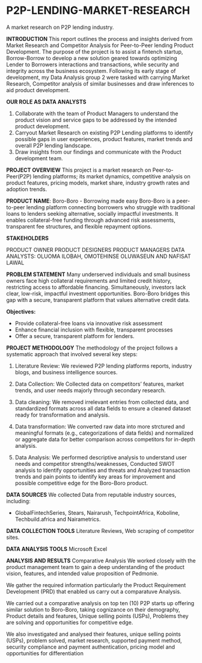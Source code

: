# P2P-LENDING-MARKET-RESEARCH
A market research on P2P lending industry.

**INTRODUCTION**
This report outlines the process and insights derived from Market Research and Competitor Analysis for Peer-to-Peer lending Product Development. The purpose of the project is to assist a fintench startup, Borrow-Borrow to develop a new solution geared towards optimizing Lender to Borrowers interactions and transactions, while security and integrity across the business ecosystem. Following its early stage of development, my Data Analysis group 2 were tasked with carrying Market Research, Competitor analysis of similar businesses and draw inferences to aid product development.

**OUR ROLE AS DATA ANALYSTS**
1. Collaborate with the team of Product Managers to understand the product vision and service gaps to be addressed by the intended product development.
2. Carryout Market Research on existing P2P Lending platforms to identify possible gaps in user experiences, product features, market trends and overall P2P lending landscape.
3. Draw insights from our findings and communicate with the Product development team.


**PROJECT OVERVIEW**
This project is a market research on Peer-to-Peer(P2P) lending platforms; its market dynamics, competitive analysis on product features, pricing models, market share, industry growth rates and adoption trends.

**PRODUCT NAME**: Boro-Boro - Borrowing made easy
Boro-Boro is a peer-to-peer lending platform connecting borrowers who struggle with traditional loans to lenders seeking alternative, socially impactful investments. It enables collateral-free funding through advanced risk assessments, transparent fee structures, and flexible repayment options.

**STAKEHOLDERS**

PRODUCT OWNER
PRODUCT DESIGNERS
PRODUCT MANAGERS
DATA ANALYSTS: OLUOMA ILOBAH, OMOTEHINSE OLUWASEUN AND NAFISAT LAWAL


**PROBLEM STATEMENT**
Many underserved individuals and small business owners face high collateral requirements and limited credit history, restricting access to affordable financing. Simultaneously, investors lack clear, low-risk, impactful investment opportunities. Boro-Boro bridges this gap with a secure, transparent platform that values alternative credit data.

**Objectives:**
- Provide collateral-free loans via innovative risk assessment
- Enhance financial inclusion with flexible, transparent processes
- Offer a secure, transparent platform for lenders.


**PROJECT METHODOLOGY**
The methodology of the project follows a systematic approach that involved several key steps:

1. Literature Review: We reviewed P2P lending platforms reports, industry blogs, and business intelligence sources.

2. Data Collection: We Collected data on competitors’ features, market trends, and user needs majorly through secondary research.

3. Data cleaning: We removed irrelevant entries from collected data, and standardized formats across all data fields to ensure a cleaned dataset ready for transformation and 
   analysis.

4. Data transformation: We converted raw data into more strctured and meaningful formats (e.g., categorizations of data fields) and normalized or aggregate data for better comparison 
   across competitors for in-depth analysis.

5. Data Analysis: We performed descriptive analysis to understand user needs and competitor strengths/weaknesses, Conducted SWOT analysis to identify opportunities and threats and 
   Analyzed transaction trends and pain points to identify key areas for improvement and possible competitive edge for the Boro-Boro product.

**DATA SOURCES**
We collected Data from reputable industry sources, including:
- GlobalFintechSeries, Stears, Nairarush, TechpointAfrica, Koboline, Techbuild.africa and Nairametrics.

**DATA COLLECTION TOOLS**
Literature Reviews, Web scraping of competitor sites.

**DATA ANALYSIS TOOLS**
Microsoft Excel


**ANALYSIS AND RESULTS**
Comparative Analysis
We worked closely with the product management team to gain a deep understanding of the product vision, features, and intended value proposition of Pedmonie.

We gather the required information particularly the Product Requirement Development (PRD) that enabled us carry out a comparatuve Analysis.

We carried out a comparative analysis on top ten (10) P2P starts up offering similar solution to Boro-Boro, taking cognizance on their demography, Product details and features, Unique selling points (USPs), Problems they are solving and opportunities for competitive edge.

We also investigated and analysed their features, unique selling points (USPs), problem solved, market research, supported payment method, security compliance and payment authentication, pricing model and opportunities for differentiation










